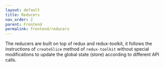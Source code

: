 ```yaml
---
layout: default
title: Reducers
nav_order: 2
parent: Frontend
permalink: frontend/reducers
---
```


The reducers are built on top of redux and redux-toolkit, it follows the instructions of `createSlice` method of `redux-toolkit` without special modifications to update the global state (store) according to different API calls. 



[redux]:https://redux.js.org/
[reduxtk]:https://redux-toolkit.js.org/
[reduxslice]:https://redux-toolkit.js.org/api/createSlice